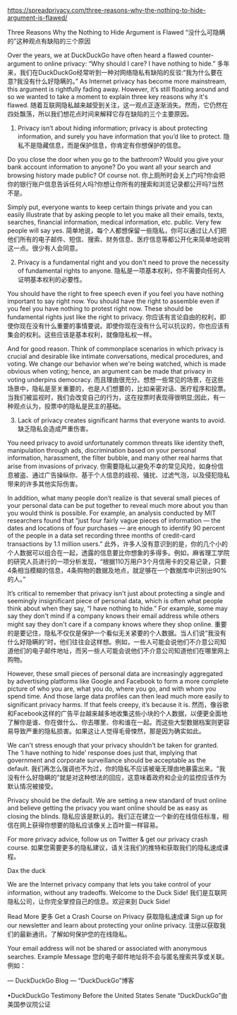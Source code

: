https://spreadprivacy.com/three-reasons-why-the-nothing-to-hide-argument-is-flawed/Three Reasons Why the Nothing to Hide Argument is Flawed“没什么可隐瞒的”这种观点有缺陷的三个原因Over the years, we at DuckDuckGo have often heard a flawed counter-argument to online privacy: “Why should I care? I have nothing to hide.”多年来，我们在DuckDuckGo经常听到一种对网络隐私有缺陷的反驳:“我为什么要在意?我没有什么好隐瞒的。”As Internet privacy has become more mainstream, this argument is rightfully fading away. However, it’s still floating around and so we wanted to take a moment to explain three key reasons why it's flawed.随着互联网隐私越来越受到关注，这一观点正逐渐消失。然而，它仍然在四处飘荡，所以我们想花点时间来解释它存在缺陷的三个主要原因。1) Privacy isn’t about hiding information; privacy is about protecting information, and surely you have information that you’d like to protect.隐私不是隐藏信息，而是保护信息，你肯定有你想保护的信息。Do you close the door when you go to the bathroom? Would you give your bank account information to anyone? Do you want all your search and browsing history made public? Of course not.你上厕所时会关上门吗?你会把你的银行账户信息告诉任何人吗?你想让你所有的搜索和浏览记录都公开吗?当然不是。Simply put, everyone wants to keep certain things private and you can easily illustrate that by asking people to let you make all their emails, texts, searches, financial information, medical information, etc. public. Very few people will say yes.简单地说，每个人都想保留一些隐私，你可以通过让人们把他们所有的电子邮件、短信、搜索、财务信息、医疗信息等都公开化来简单地说明这一点。很少有人会同意。2) Privacy is a fundamental right and you don't need to prove the necessity of fundamental rights to anyone.隐私是一项基本权利，你不需要向任何人证明基本权利的必要性。You should have the right to free speech even if you feel you have nothing important to say right now. You should have the right to assemble even if you feel you have nothing to protest right now. These should be fundamental rights just like the right to privacy.你应该有言论自由的权利，即使你现在没有什么重要的事情要说。即使你现在没有什么可以抗议的，你也应该有集会的权利。这些应该是基本权利，就像隐私权一样。And for good reason. Think of commonplace scenarios in which privacy is crucial and desirable like intimate conversations, medical procedures, and voting. We change our behavior when we're being watched, which is made obvious when voting; hence, an argument can be made that privacy in voting underpins democracy.而且理由很充分。想想一些常见的场景，在这些场景中，隐私是至关重要的，也是人们想要的，比如亲密对话、医疗程序和投票。当我们被监视时，我们会改变自己的行为，这在投票时表现得很明显;因此，有一种观点认为，投票中的隐私是民主的基础。3) Lack of privacy creates significant harms that everyone wants to avoid.  缺乏隐私会造成严重伤害。You need privacy to avoid unfortunately common threats like identity theft, manipulation through ads, discrimination based on your personal information, harassment, the filter bubble, and many other real harms that arise from invasions of privacy.你需要隐私以避免不幸的常见风险，如身份信息被盗、通过广告操纵你、基于个人信息的歧视、骚扰、过滤气泡，以及侵犯隐私带来的许多其他实际伤害。In addition, what many people don’t realize is that several small pieces of your personal data can be put together to reveal much more about you than you would think is possible. For example, an analysis conducted by MIT researchers found that “just four fairly vague pieces of information — the dates and locations of four purchases — are enough to identify 90 percent of the people in a data set recording three months of credit-card transactions by 1.1 million users.”此外，许多人没有意识到的是，你的几个小的个人数据可以组合在一起，透露的信息要比你想象的多得多。例如，麻省理工学院的研究人员进行的一项分析发现，“根据110万用户3个月信用卡的交易记录，只要4条相当模糊的信息，4条购物的数据及地点，就足够在一个数据库中识别出90%的人。”It’s critical to remember that privacy isn't just about protecting a single and seemingly insignificant piece of personal data, which is often what people think about when they say, “I have nothing to hide.” For example, some may say they don't mind if a company knows their email address while others might say they don't care if a company knows where they shop online.重要的是要记住，隐私不仅仅是保护一个看似无关紧要的个人数据。当人们说“我没有什么好隐瞒的”时，他们往往会这样想。例如，一些人可能会说他们不介意公司知道他们的电子邮件地址，而另一些人可能会说他们不介意公司知道他们在哪里网上购物。However, these small pieces of personal data are increasingly aggregated by advertising platforms like Google and Facebook to form a more complete picture of who you are, what you do, where you go, and with whom you spend time. And those large data profiles can then lead much more easily to significant privacy harms. If that feels creepy, it’s because it is.然而，像谷歌和Facebook这样的广告平台越来越多地收集这些小块的个人数据，以便更全面地了解你是谁、你在做什么、你去哪里、你和谁在一起。而这些大型数据档案则更容易导致严重的隐私损害。如果这让人觉得毛骨悚然，那是因为确实如此。We can't stress enough that your privacy shouldn’t be taken for granted. The ‘I have nothing to hide’ response does just that, implying that government and corporate surveillance should be acceptable as the default.我们再怎么强调也不为过，你的隐私不应该被毫无理由地暴露出来。“我没有什么好隐瞒的”就是对这种想法的回应，这意味着政府和企业的监控应该作为默认情况被接受。Privacy should be the default. We are setting a new standard of trust online and believe getting the privacy you want online should be as easy as closing the blinds.隐私应该是默认的。我们正在建立一个新的在线信任标准，相信在网上获得你想要的隐私应该像关上百叶窗一样容易。For more privacy advice, follow us on Twitter & get our privacy crash course.如果您需要更多的隐私建议，请关注我们的推特和获取我们的隐私速成课程。Dax the duckWe are the Internet privacy company that lets you take control of your information, without any tradeoffs. Welcome to the Duck Side!我们是互联网隐私公司，让你完全掌控自己的信息。欢迎来到 Duck Side!Read More 更多Get a Crash Course on Privacy  获取隐私速成课Sign up for our newsletter and learn about protecting your online privacy.注册以获取我们的最新通讯，了解如何保护您的在线隐私。Your email address will not be shared or associated with anonymous searches. Example Message您的电子邮件地址将不会与匿名搜索共享或关联。例如：— DuckDuckGo Blog —“DuckDuckGo”博客•DuckDuckGo Testimony Before the United States Senate  “DuckDuckGo”由美国参议院公证